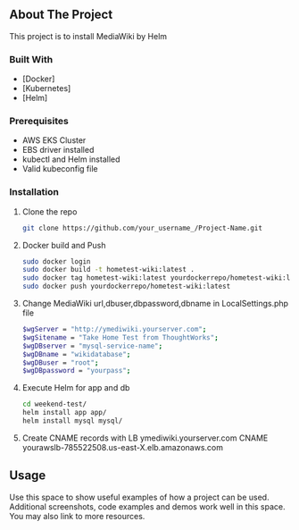 <!-- ABOUT THE PROJECT -->
## About The Project
This project is to install MediaWiki by Helm
### Built With
* [Docker]
* [Kubernetes]
* [Helm]

### Prerequisites

* AWS EKS Cluster
* EBS driver installed
* kubectl and Helm installed
* Valid kubeconfig file

### Installation

1. Clone the repo
   ```sh
   git clone https://github.com/your_username_/Project-Name.git
   ```
3. Docker build and Push
   ```sh
   sudo docker login
   sudo docker build -t hometest-wiki:latest .
   sudo docker tag hometest-wiki:latest yourdockerrepo/hometest-wiki:latest
   sudo docker push yourdockerrepo/hometest-wiki:latest
   ```
4. Change MediaWiki url,dbuser,dbpassword,dbname in LocalSettings.php file
   ```sh
   $wgServer = "http://ymediwiki.yourserver.com";
   $wgSitename = "Take Home Test from ThoughtWorks";
   $wgDBserver = "mysql-service-name";
   $wgDBname = "wikidatabase";
   $wgDBuser = "root";
   $wgDBpassword = "yourpass";
   ```
5. Execute Helm for app and db
   ```sh
   cd weekend-test/
   helm install app app/
   helm install mysql mysql/
   ```
6. Create CNAME records with LB
   ymediwiki.yourserver.com CNAME yourawslb-785522508.us-east-X.elb.amazonaws.com

<!-- USAGE EXAMPLES -->
## Usage

Use this space to show useful examples of how a project can be used. Additional screenshots, code examples and demos work well in this space. You may also link to more resources.
